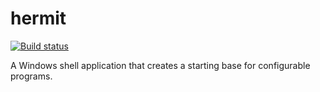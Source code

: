 hermit
======

[![Build status](https://ci.appveyor.com/api/projects/status/3r2y7fab244o0kk3?svg=true)](https://ci.appveyor.com/project/lucasbrendel/hermit)


A Windows shell application that creates a starting base for configurable programs.
